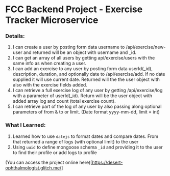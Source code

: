# FCC Backend Project - Exercise Tracker Microservice

### Details:
1. I can create a user by posting form data username to /api/exercise/new-user and returned will be an object with username and _id.
2. I can get an array of all users by getting api/exercise/users with the same info as when creating a user.
3. I can add an exercise to any user by posting form data userId(_id), description, duration, and optionally date to /api/exercise/add. If  no date supplied it will use current date. Returned will the the user object with also with the exercise fields added.
4. I can retrieve a full exercise log of any user by getting /api/exercise/log with a parameter of userId(_id). Return will be the user object with added array log and count (total exercise count).
5. I can retrieve part of the log of any user by also passing along optional parameters of from & to or limit. (Date format yyyy-mm-dd, limit = int)

### What I Learned:
1. Learned how to use `datejs` to format dates and compare dates. From that returned a range of logs (with optional limit) to the user
2. Using `uuid` to define mongoose schema `_id` and providing it to the user to find their profile or add logs to profile

(You can access the project online here)[https://desert-ophthalmologist.glitch.me/]
